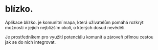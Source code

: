 # blízko.

Aplikace blízko. je komunitní mapa, která uživatelům pomáhá rozkrýt možnosti v jejich nejbližším okolí, o kterých dosud nevěděli. 


Je prostředníkem pro využití potenciálu komunit a zároveň přímou cestou jak se do nich integrovat.